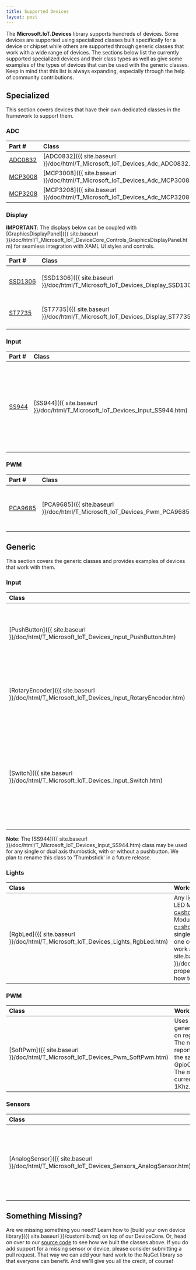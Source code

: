 ```yaml
---
title: Supported Devices
layout: post
---
```

The **Microsoft.IoT.Devices** library supports hundreds of devices. Some devices are supported using specialized classes built specifically for a device or chipset while others are supported through generic classes that work with a wide range of devices. The sections below list the currently supported specialized devices and their class types as well as give some examples of the types of devices that can be used with the generic classes. Keep in mind that this list is always expanding, especially through the help of community contributions. 

## Specialized ##
This section covers devices that have their own dedicated classes in the framework to support them.


### ADC ###
| Part # | Class | Manufacturer | Description | Notes |
|:-------|:-------------|:------------|:------|:------|
| [ADC0832](http://www.ti.com/product/adc0832-n) | [ADC0832]({{ site.baseurl }}/doc/html/T_Microsoft_IoT_Devices_Adc_ADC0832.htm) | TI | 8-bit A/D Converter | Single and Differential |
| [MCP3008](http://www.microchip.com/wwwproducts/Devices.aspx?product=MCP3008) | [MCP3008]({{ site.baseurl }}/doc/html/T_Microsoft_IoT_Devices_Adc_MCP3008.htm) | Microchip | 10-bit A/D Converter | Single and Differential |
| [MCP3208](http://www.microchip.com/wwwproducts/Devices.aspx?product=MCP3208) | [MCP3208]({{ site.baseurl }}/doc/html/T_Microsoft_IoT_Devices_Adc_MCP3208.htm) | Microchip | 12-bit A/D Converter | Single and Differential |


### Display ###
**IMPORTANT**: The displays below can be coupled with [GraphicsDisplayPanel]({{ site.baseurl }}/doc/html/T_Microsoft_IoT_DeviceCore_Controls_GraphicsDisplayPanel.htm) for seamless integration with XAML UI styles and controls.

| Part # | Class | Manufacturer | Description | Notes |
|:-------|:------|:-------------|:------------|:------|
| [SSD1306](http://www.adafruit.com/datasheets/SSD1306.pdf) | [SSD1306]({{ site.baseurl }}/doc/html/T_Microsoft_IoT_Devices_Display_SSD1306.htm) | Adafruit | SPI Display | **Not fully implemented** - work in progress |
| [ST7735](http://www.sitronix.com.tw/sitronix/product.nsf/Doc/ST7735?OpenDocument) | [ST7735]({{ site.baseurl }}/doc/html/T_Microsoft_IoT_Devices_Display_ST7735.htm) | Sitronix | Multi-Format Display Controller | Works with [Adafruit 1.8" color display](http://www.adafruit.com/products/358) |


### Input ###
| Part # | Class | Manufacturer | Description | Notes |
|:-------|:------|:-------------|:------------|:------|
| [SS944](http://www.sainsmart.com/sainsmart-joystick-module-free-10-cables-for-arduino.html) | [SS944]({{ site.baseurl }}/doc/html/T_Microsoft_IoT_Devices_Input_SS944.htm) | SainSmart | Dual axis Thumbstick with optional center Push Button. | Minimum one axis required. *This class will be renamed to 'Thumbstick' in a future release because it is not chipset specific.* |


### PWM ###
| Part # | Class | Manufacturer | Description | Notes |
|:-------|:------|:-------------|:------------|:------|
| [PCA9685](http://www.adafruit.com/products/815) | [PCA9685]({{ site.baseurl }}/doc/html/T_Microsoft_IoT_Devices_Pwm_PCA9685.htm) | Adafruit | 16-Channel 12-bit PWM / Servo Driver | This is an I2C device |




## Generic ##
This section covers the generic classes and provides examples of devices that work with them.


### Input ###
| Class | Works With |
|:------|:-----------|
| [PushButton]({{ site.baseurl }}/doc/html/T_Microsoft_IoT_Devices_Input_PushButton.htm) | Momentary buttons that use a single GPIO pin. For example, the [Sunfounder Button Module](http://www.sunfounder.com/index.php?c=showcs&id=133&model=Button Module). This class exposes properties and events similar to a [XAML Button](https://msdn.microsoft.com/en-us/library/windows/apps/windows.ui.xaml.controls.button.aspx) control.|
| [RotaryEncoder]({{ site.baseurl }}/doc/html/T_Microsoft_IoT_Devices_Input_RotaryEncoder.htm) | Rotary knobs that use one GPIO for Clock and another for Direction; optionally including a Push Button. For example the [Sunfounder Rotary Encoder](http://www.sunfounder.com/index.php?c=showcs&id=140&model=Rotary Encoder Module). |
| [Switch]({{ site.baseurl }}/doc/html/T_Microsoft_IoT_Devices_Input_Switch.htm) | Any switch or sensor that use a single GPIO pin to indicate "on" or "off". For example, the Sunfounder [Switch Module](http://www.sunfounder.com/index.php?c=showcs&id=154&model=Switch Module), [Tilt Switch Module](http://www.sunfounder.com/index.php?c=showcs&id=126&model=Tilt Switch Module) or even [Obstacle Avoidance Module](http://www.sunfounder.com/index.php?c=showcs&id=143&model=Obstacle Avoidance Sensor Module). |

**Note**: The [SS944]({{ site.baseurl }}/doc/html/T_Microsoft_IoT_Devices_Input_SS944.htm) class may be used for any single or dual axis thumbstick, with or without a pushbutton. We plan to rename this class to 'Thumbstick' in a future release.


### Lights ###
| Class | Works With |
|:------|:-----------|
| [RgbLed]({{ site.baseurl }}/doc/html/T_Microsoft_IoT_Devices_Lights_RgbLed.htm) | Any light that be controlled by PWM. For example, the Sunfounder [RGB LED Module](http://www.sunfounder.com/index.php?c=showcs&id=136&model=RGB LED Module) or the [Dual-Color LED Module](http://www.sunfounder.com/index.php?c=showcs&id=138&model=Dual-color LED Module). Technically any single-color LED can also be used with this class since a minimum of only one color channel is required. But in this configuration color mixing will not work as expected so it's recommended to use the [BrightnessLevel]({{ site.baseurl }}/doc/html/P_Microsoft_IoT_Devices_Lights_RgbLed_BrightnessLevel.htm) property alone to adjust light levels. The [PwmLed Sample](https://github.com/jbienzms/iot-devices/tree/master/Samples/PwmLed) demonstrates how to control an RGB LED with a XAML Color Picker using this class. |


### PWM ###
| Class | Works With |
|:------|:-----------|
| [SoftPwm]({{ site.baseurl }}/doc/html/T_Microsoft_IoT_Devices_Pwm_SoftPwm.htm) | Uses CPU timing to generate PWM signals on regular GPIO pins. The number of pins reported as available are the same as reported by GpioController.PinCount. The max frequency is currently limited to 1Khz. |


### Sensors ###
| Class | Works With |
|:------|:-----------|
| [AnalogSensor]({{ site.baseurl }}/doc/html/T_Microsoft_IoT_Devices_Sensors_AnalogSensor.htm) | Any device that provides a value via an ADC pin. For example the Sunfounder [MQ-2 Gas Sensor Module](http://www.sunfounder.com/index.php?c=showcs&id=118&model=MQ-2 Gas Sensor Module) and [Photoresistor Sensor Module](http://www.sunfounder.com/index.php?c=showcs&id=123&model=Photoresistor Sensor Module). |



## Something Missing? ##
Are we missing something you need? Learn how to [build your own device library]({{ site.baseurl }}/customlib.md) on top of our DeviceCore. Or, head on over to our [source code](http://aka.ms/iotdevices) to see how we built the classes above. If you do add support for a missing sensor or device, please consider submitting a pull request. That way we can add your hard work to the NuGet library so that everyone can benefit. And we'll give you all the credit, of course! 
